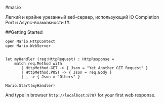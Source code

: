 ﻿
#mar.io

Легкий и крайне урезанный веб-сервер, использующий IO Completion Port и Async-возможности f#. 

##Getting Started
    
    open Mario.HttpContext
    open Mario.WebServer


    let myHandler (req:HttpRequest) : HttpResponse =
        match req.Method with
           | HttpMethod.GET -> { Json = "Yet Another GET Request" }
           | HttpMethod.POST -> { Json = req.Body }
           | _ -> { Json = "Others" }

    Mario.Start(myHandler)

And type in browser `http://localhost:8787` for your first web response.
